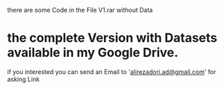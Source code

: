 there are some Code in the File V1.rar without Data
# the complete Version with Datasets available in my Google Drive.
if you interested you can send an Email to  'alirezadori.ad@gmail.com' for asking Link
